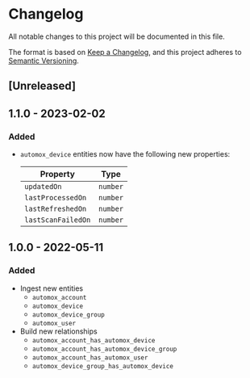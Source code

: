 # Changelog

All notable changes to this project will be documented in this file.

The format is based on [Keep a Changelog](https://keepachangelog.com/en/1.0.0/),
and this project adheres to
[Semantic Versioning](https://semver.org/spec/v2.0.0.html).

## [Unreleased]

## 1.1.0 - 2023-02-02

### Added

- `automox_device` entities now have the following new properties:

  | Property           | Type     |
  | ------------------ | -------- |
  | `updatedOn`        | `number` |
  | `lastProcessedOn`  | `number` |
  | `lastRefreshedOn`  | `number` |
  | `lastScanFailedOn` | `number` |

## 1.0.0 - 2022-05-11

### Added

- Ingest new entities
  - `automox_account`
  - `automox_device`
  - `automox_device_group`
  - `automox_user`
- Build new relationships
  - `automox_account_has_automox_device`
  - `automox_account_has_automox_device_group`
  - `automox_account_has_automox_user`
  - `automox_device_group_has_automox_device`
